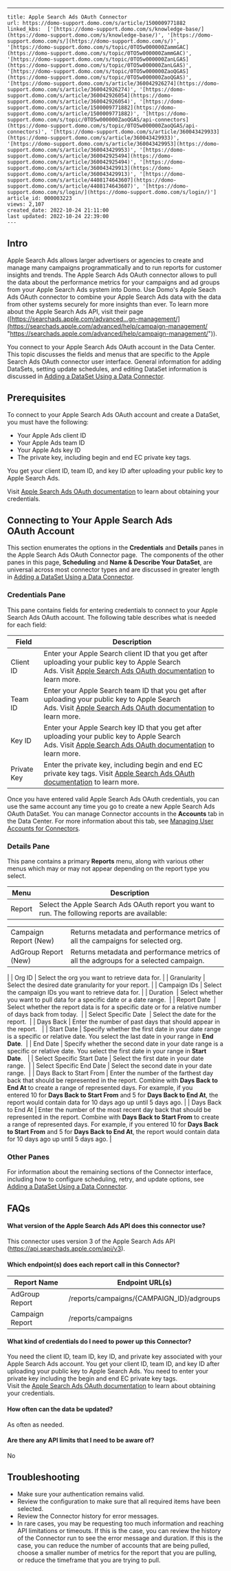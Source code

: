 ---
    title: Apple Search Ads OAuth Connector
    url: https://domo-support.domo.com/s/article/1500009771882
    linked_kbs:  ['[https://domo-support.domo.com/s/knowledge-base/](https://domo-support.domo.com/s/knowledge-base/)', '[https://domo-support.domo.com/s/](https://domo-support.domo.com/s/)', '[https://domo-support.domo.com/s/topic/0TO5w000000ZammGAC](https://domo-support.domo.com/s/topic/0TO5w000000ZammGAC)', '[https://domo-support.domo.com/s/topic/0TO5w000000ZanLGAS](https://domo-support.domo.com/s/topic/0TO5w000000ZanLGAS)', '[https://domo-support.domo.com/s/topic/0TO5w000000ZaoQGAS](https://domo-support.domo.com/s/topic/0TO5w000000ZaoQGAS)', '[https://domo-support.domo.com/s/article/360042926274](https://domo-support.domo.com/s/article/360042926274)', '[https://domo-support.domo.com/s/article/360042926054](https://domo-support.domo.com/s/article/360042926054)', '[https://domo-support.domo.com/s/article/1500009771882](https://domo-support.domo.com/s/article/1500009771882)', '[https://domo-support.domo.com/s/topic/0TO5w000000ZaoQGAS/api-connectors](https://domo-support.domo.com/s/topic/0TO5w000000ZaoQGAS/api-connectors)', '[https://domo-support.domo.com/s/article/360043429933](https://domo-support.domo.com/s/article/360043429933)', '[https://domo-support.domo.com/s/article/360043429953](https://domo-support.domo.com/s/article/360043429953)', '[https://domo-support.domo.com/s/article/360042925494](https://domo-support.domo.com/s/article/360042925494)', '[https://domo-support.domo.com/s/article/360043429913](https://domo-support.domo.com/s/article/360043429913)', '[https://domo-support.domo.com/s/article/4408174643607](https://domo-support.domo.com/s/article/4408174643607)', '[https://domo-support.domo.com/s/login/](https://domo-support.domo.com/s/login/)']
    article_id: 000003223
    views: 2,107
    created_date: 2022-10-24 21:11:00
    last updated: 2022-10-24 22:39:00
    ---



Intro
-----


Apple Search Ads allows larger advertisers or agencies to create and manage many campaigns programmatically and to run reports for customer insights and trends. The Apple Search Ads OAuth connector allows to pull the data about the performance metrics for your campaigns and ad groups from your Apple Search Ads system into Domo. Use Domo's Apple Seach Ads OAuth connector to combine your Apple Search Ads data with the data from other systems securely for more insights than ever. To learn more about the Apple Search Ads API, visit their page ([https://searchads.apple.com/advanced...gn-management/](https://searchads.apple.com/advanced/help/campaign-management/ "https://searchads.apple.com/advanced/help/campaign-management/")).


You connect to your Apple Search Ads OAuth account in the Data Center. This topic discusses the fields and menus that are specific to the Apple Search Ads OAuth connector user interface. General information for adding DataSets, setting update schedules, and editing DataSet information is discussed in [Adding a DataSet Using a Data Connector](/s/article/360042926274).


Prerequisites
-------------


To connect to your Apple Search Ads OAuth account and create a DataSet, you must have the following:


* Your Apple Ads client ID
* Your Apple Ads team ID
* Your Apple Ads key ID
* The private key, including begin and end EC private key tags.


You get your client ID, team ID, and key ID after uploading your public key to Apple Search Ads.


Visit [Apple Search Ads OAuth documentation](https://developer.apple.com/documentation/apple_search_ads/implementing_oauth_for_the_apple_search_ads_api "https://developer.apple.com/documentation/apple_search_ads/implementing_oauth_for_the_apple_search_ads_api") to learn about obtaining your credentials.


Connecting to Your Apple Search Ads OAuth Account
-------------------------------------------------


This section enumerates the options in the **Credentials** and **Details** panes in the Apple Search Ads OAuth Connector page.  The components of the other panes in this page, **Scheduling** and **Name & Describe Your DataSet**, are universal across most connector types and are discussed in greater length in [Adding a DataSet Using a Data Connector](/s/article/360042926274).


### Credentials Pane


This pane contains fields for entering credentials to connect to your Apple Search Ads OAuth account. The following table describes what is needed for each field:




| Field | Description |
| --- | --- |
| Client ID | Enter your Apple Search client ID that you get after uploading your public key to Apple Search Ads. Visit [Apple Search Ads OAuth documentation](https://developer.apple.com/documentation/apple_search_ads/implementing_oauth_for_the_apple_search_ads_api "https://developer.apple.com/documentation/apple_search_ads/implementing_oauth_for_the_apple_search_ads_api") to learn more. |
| Team ID | Enter your Apple Search team ID that you get after uploading your public key to Apple Search Ads. Visit [Apple Search Ads OAuth documentation](https://developer.apple.com/documentation/apple_search_ads/implementing_oauth_for_the_apple_search_ads_api "https://developer.apple.com/documentation/apple_search_ads/implementing_oauth_for_the_apple_search_ads_api") to learn more. |
| Key ID | Enter your Apple Search key ID that you get after uploading your public key to Apple Search Ads. Visit [Apple Search Ads OAuth documentation](https://developer.apple.com/documentation/apple_search_ads/implementing_oauth_for_the_apple_search_ads_api "https://developer.apple.com/documentation/apple_search_ads/implementing_oauth_for_the_apple_search_ads_api") to learn more. |
| Private Key | Enter the private key, including begin and end EC private key tags. Visit [Apple Search Ads OAuth documentation](https://developer.apple.com/documentation/apple_search_ads/implementing_oauth_for_the_apple_search_ads_api "https://developer.apple.com/documentation/apple_search_ads/implementing_oauth_for_the_apple_search_ads_api") to learn more. |


Once you have entered valid Apple Search Ads OAuth credentials, you can use the same account any time you go to create a new Apple Search Ads OAuth DataSet. You can manage Connector accounts in the **Accounts** tab in the Data Center. For more information about this tab, see [Managing User Accounts for Connectors](/s/article/360042926054).


### Details Pane


This pane contains a primary **Reports** menu, along with various other menus which may or may not appear depending on the report type you select.




| Menu | Description |
| --- | --- |
| Report | Select the Apple Search Ads OAuth report you want to run. The following reports are available:

|  |  |
| --- | --- |
| Campaign Report (New) | Returns metadata and performance metrics of all the campaigns for selected org. |
| AdGroup Report (New) | Returns metadata and performance metrics of all the adgroups for a selected campaign. |

 |
| Org ID | Select the org you want to retrieve data for. |
| Granularity | Select the desired date granularity for your report. |
| Campaign IDs | Select the campaign IDs you want to retrieve data for. |
| Duration  | Select whether you want to pull data for a specific date or a date range.  |
| Report Date  | Select whether the report data is for a specific date or for a relative number of days back from today.  |
| Select Specific Date  | Select the date for the report.  |
| Days Back | Enter the number of past days that should appear in the report.   |
| Start Date | Specify whether the first date in your date range is a specific or relative date. You select the last date in your range in ****End Date****.  |
| End Date | Specify whether the second date in your date range is a specific or relative date. You select the first date in your range in ****Start Date****.   |
| Select Specific Start Date | Select the first date in your date range.  |
| Select Specific End Date | Select the second date in your date range.  |
| Days Back to Start From | Enter the number of the farthest day back that should be represented in the report. Combine with ****Days Back to End At**** to create a range of represented days.
For example, if you entered 10 for ****Days Back to Start From**** and 5 for ****Days Back to End At****, the report would contain data for 10 days ago up until 5 days ago. |
| Days Back to End At | Enter the number of the most recent day back that should be represented in the report. Combine with ****Days Back to Start From**** to create a range of represented days.
For example, if you entered 10 for ****Days Back to Start From**** and 5 for ****Days Back to End At****, the report would contain data for 10 days ago up until 5 days ago. |


### Other Panes


For information about the remaining sections of the Connector interface, including how to configure scheduling, retry, and update options, see [Adding a DataSet Using a Data Connector](/s/article/360042926274).


FAQs
----


#### What version of the Apple Search Ads API does this connector use?


This connector uses version 3 of the Apple Search Ads API (<https://api.searchads.apple.com/api/v3>).


#### Which endpoint(s) does each report call in this Connector?




| Report Name | Endpoint URL(s) |
| --- | --- |
| AdGroup Report | /reports/campaigns/{CAMPAIGN\_ID}/adgroups |
| Campaign Report | /reports/campaigns |


#### What kind of credentials do I need to power up this Connector?


You need the client ID, team ID, key ID, and private key associated with your Apple Search Ads account. You get your client ID, team ID, and key ID after uploading your public key to Apple Search Ads. You need to enter your private key including the begin and end EC private key tags.  
Visit the [Apple Search Ads OAuth documentation](https://developer.apple.com/documentation/apple_search_ads/implementing_oauth_for_the_apple_search_ads_api "https://developer.apple.com/documentation/apple_search_ads/implementing_oauth_for_the_apple_search_ads_api") to learn about obtaining your credentials.


#### How often can the data be updated?


As often as needed.


#### Are there any API limits that I need to be aware of?


No


Troubleshooting
---------------


* Make sure your authentication remains valid.
* Review the configuration to make sure that all required items have been selected.
* Review the Connector history for error messages.
* In rare cases, you may be requesting too much information and reaching API limitations or timeouts. If this is the case, you can review the history of the Connector run to see the error message and duration. If this is the case, you can reduce the number of accounts that are being pulled, choose a smaller number of metrics for the report that you are pulling, or reduce the timeframe that you are trying to pull.
